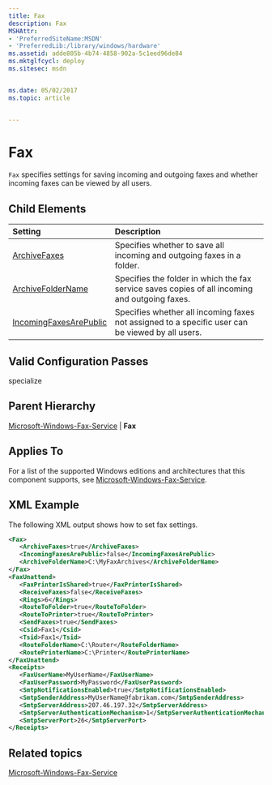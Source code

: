 ```yaml
---
title: Fax
description: Fax
MSHAttr:
- 'PreferredSiteName:MSDN'
- 'PreferredLib:/library/windows/hardware'
ms.assetid: adde805b-4b74-4858-902a-5c1eed96de84
ms.mktglfcycl: deploy
ms.sitesec: msdn


ms.date: 05/02/2017
ms.topic: article


---
```

# Fax

`Fax` specifies settings for saving incoming and outgoing faxes and whether incoming faxes can be viewed by all users.

## Child Elements

| Setting                 | Description                                                                           |
|:------------------------|:--------------------------------------------------------------------------------------|
| [ArchiveFaxes](microsoft-windows-fax-service-fax-archivefaxes.md) | Specifies whether to save all incoming and outgoing faxes in a folder. |
| [ArchiveFolderName](microsoft-windows-fax-service-fax-archivefoldername.md) | Specifies the folder in which the fax service saves copies of all incoming and outgoing faxes. |
| [IncomingFaxesArePublic](microsoft-windows-fax-service-fax-incomingfaxesarepublic.md) | Specifies whether all incoming faxes not assigned to a specific user can be viewed by all users. |

## Valid Configuration Passes

specialize

## Parent Hierarchy

[Microsoft-Windows-Fax-Service](microsoft-windows-fax-service.md) | **Fax**

## Applies To

For a list of the supported Windows editions and architectures that this component supports, see [Microsoft-Windows-Fax-Service](microsoft-windows-fax-service.md).

## XML Example

The following XML output shows how to set fax settings.

```XML
<Fax>
   <ArchiveFaxes>true</ArchiveFaxes>
   <IncomingFaxesArePublic>false</IncomingFaxesArePublic>
   <ArchiveFolderName>C:\MyFaxArchives</ArchiveFolderName>
</Fax>
<FaxUnattend>
   <FaxPrinterIsShared>true</FaxPrinterIsShared>
   <ReceiveFaxes>false</ReceiveFaxes>
   <Rings>6</Rings>
   <RouteToFolder>true</RouteToFolder>
   <RouteToPrinter>true</RouteToPrinter>
   <SendFaxes>true</SendFaxes>
   <Csid>Fax1</Csid>
   <Tsid>Fax1</Tsid>
   <RouteFolderName>C:\Router</RouteFolderName>
   <RoutePrinterName>C:\Printer</RoutePrinterName>
</FaxUnattend>
<Receipts>
   <FaxUserName>MyUserName</FaxUserName>
   <FaxUserPassword>MyPassword</FaxUserPassword>
   <SmtpNotificationsEnabled>true</SmtpNotificationsEnabled>
   <SmtpSenderAddress>MyUserName@fabrikam.com</SmtpSenderAddress>
   <SmtpServerAddress>207.46.197.32</SmtpServerAddress>
   <SmtpServerAuthenticationMechanism>1</SmtpServerAuthenticationMechanism>
   <SmtpServerPort>26</SmtpServerPort>
</Receipts>
```

## Related topics

[Microsoft-Windows-Fax-Service](microsoft-windows-fax-service.md)
